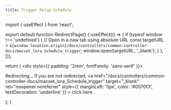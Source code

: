 ```yaml
---
title: Trigger Relay Schedule
---
```


import { useEffect } from 'react';

export default function RedirectPage() {
  useEffect(() => {
    if (typeof window !== 'undefined') {
      // Open in a new tab using absolute URL
      const targetURL = `${window.location.origin}/docs/controllers/common-controller-docs/macset_lora_Schedule_trigger`;
      window.open(targetURL, '_blank');
    }
  }, []);
  
  return (
    <div style={{ padding: '2rem', fontFamily: 'sans-serif' }}>
      <p>
        Redirecting... If you are not redirected,
        <a
          href="/docs/controllers/common-controller-docs/macset_lora_Schedule_trigger"
          target="_blank"
          rel="noopener noreferrer"
          style={{ marginLeft: '5px', color: '#0070f3', textDecoration: 'underline' }}
        >
          click here
        </a>.
      </p>
    </div>
  );
}